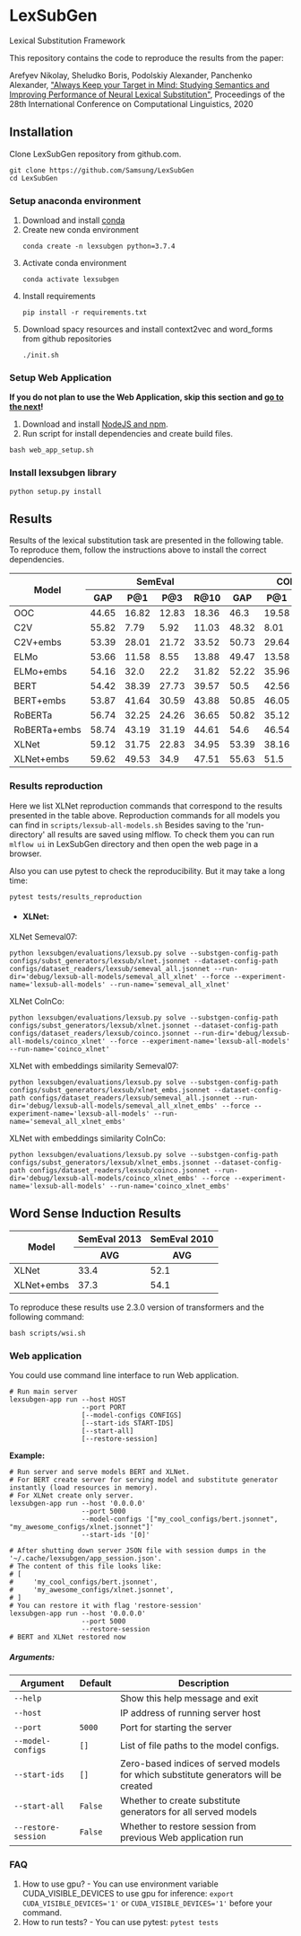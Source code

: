 # LexSubGen
Lexical Substitution Framework

This repository contains the code to reproduce the results from the paper:

Arefyev Nikolay, Sheludko Boris, Podolskiy Alexander, Panchenko Alexander, 
["Always Keep your Target in Mind: Studying Semantics and Improving Performance of Neural Lexical Substitution"](https://www.aclweb.org/anthology/2020.coling-main.107/), 
Proceedings of the 28th International Conference on Computational Linguistics, 2020


## Installation
Clone LexSubGen repository from github.com.
```shell script
git clone https://github.com/Samsung/LexSubGen
cd LexSubGen
```

### Setup anaconda environment
1. Download and install [conda](https://conda.io/docs/user-guide/install/download.html)
2. Create new conda environment
    ```shell script
    conda create -n lexsubgen python=3.7.4
    ```
3. Activate conda environment
    ```shell script
    conda activate lexsubgen
    ```
4. Install requirements
    ```shell script
    pip install -r requirements.txt
    ```
5. Download spacy resources and install context2vec and word_forms from github repositories
    ```shell script
    ./init.sh
    ```
<!--
If you want to run nPIC model you should download [CoreNLP](https://stanfordnlp.github.io/CoreNLP/) and add
`CORENLP_HOME=/path/to/corenlp/directory` to environment variables. Also
you should add models path to CLASS_PATH environment variable:
```shell script
export CLASSPATH="$CLASSPATH:/path/to/corenlp/javanlp-core.jar:/path/to/corenlp/stanford-corenlp-models-current.jar";
for file in `find /path/to/corenlp -name "*.jar"`; 
do 
    export CLASSPATH="$CLASSPATH:`realpath $file`"; 
done
```
-->
### Setup Web Application
**If you do not plan to use the Web Application, skip this section and [go to the next](#13-install-lexsubgen-library)!**
1. Download and install [NodeJS and npm](https://www.npmjs.com/get-npm).
2. Run script for install dependencies and create build files.
```shell script
bash web_app_setup.sh
```

### Install lexsubgen library
```shell script
python setup.py install
```
<!---
## 3. How to run
### 3.1. Lexical Substitution Evaluation
You can use command line interface to run evaluation.

```
lexsubgen evaluate --config-path CONFIG_PATH 
                   --run-dir RUN_PATH 
                   [--force] 
                   [--additional-modules MODULE_PATH] 
                   [--config CONFIG]
```

**Example:**
```
lexsubgen evaluate --config-path configs/evaluations/lexsub/semeval_all_xlnet.jsonnet
                   --run-dir /runs/test_run 
                   --force
```
##### Arguments:
|Argument        |Default |Description                                                   |
|----------------|--------|--------------------------------------------------------------|
|`--help`        |        |Show this help message and exit                               |
|`--config-path` |`None`  |Path to the configuration file                                |
|`--additional-modules`  |`None`|Path to the additional modules that should be registered|
|`--config`      |`None`  |Configuration                                                 |
|`--force`       |`None`  |Whether to override existing run directory                    |
-->
## Results
Results of the lexical substitution task are presented in the following table. To reproduce them, follow the instructions above to install the correct dependencies. 


<table>
    <thead>
        <tr>
            <th rowspan=2><b>Model</b></th>
            <th colspan=4><b>SemEval</b></th>
            <th colspan=4><b>COINCO</b></th>
        </tr>
        <tr>
            <th>GAP</th>
            <th>P@1</th>
            <th>P@3</th>
            <th>R@10</th>
            <th>GAP</th>
            <th>P@1</th>
            <th>P@3</th>
            <th>R@10</th>
        </tr>
    </thead>
    <tbody>
        <tr>
            <td>OOC</td>
            <td>44.65</td>
            <td>16.82</td>
            <td>12.83</td>
            <td>18.36</td>
            <td>46.3</td>
            <td>19.58</td>
            <td>15.03</td>
            <td>12.99</td>
        </tr>
        <tr>
            <td>C2V</td>
            <td>55.82</td>
            <td>7.79</td>
            <td>5.92</td>
            <td>11.03</td>
            <td>48.32</td>
            <td>8.01</td>
            <td>6.63</td>
            <td>7.54</td>
        </tr>
        <tr>
            <td>C2V+embs</td>
            <td>53.39</td>
            <td>28.01</td>
            <td>21.72</td>
            <td>33.52</td>
            <td>50.73</td>
            <td>29.64</td>
            <td>24.0</td>
            <td>21.97</td>
        </tr>
        <tr>
            <td>ELMo</td>
            <td>53.66</td>
            <td>11.58</td>
            <td>8.55</td>
            <td>13.88</td>
            <td>49.47</td>
            <td>13.58</td>
            <td>10.86</td>
            <td>11.35</td>
        </tr>
        <tr>
            <td>ELMo+embs</td>
            <td>54.16</td>
            <td>32.0</td>
            <td>22.2</td>
            <td>31.82</td>
            <td>52.22</td>
            <td>35.96</td>
            <td>26.62</td>
            <td>23.8</td>
        </tr>
        <tr>
            <td>BERT</td>
            <td>54.42</td>
            <td>38.39</td>
            <td>27.73</td>
            <td>39.57</td>
            <td>50.5</td>
            <td>42.56</td>
            <td>32.64</td>
            <td>28.73</td>
        </tr>
        <tr>
            <td>BERT+embs</td>
            <td>53.87</td>
            <td>41.64</td>
            <td>30.59</td>
            <td>43.88</td>
            <td>50.85</td>
            <td>46.05</td>
            <td>35.63</td>
            <td>31.67</td>
        </tr>
        <tr>
            <td>RoBERTa</td>
            <td>56.74</td>
            <td>32.25</td>
            <td>24.26</td>
            <td>36.65</td>
            <td>50.82</td>
            <td>35.12</td>
            <td>27.35</td>
            <td>25.41</td>
        </tr>
        <tr>
            <td>RoBERTa+embs</td>
            <td>58.74</td>
            <td>43.19</td>
            <td>31.19</td>
            <td>44.61</td>
            <td>54.6</td>
            <td>46.54</td>
            <td>36.17</td>
            <td>32.1</td>
        </tr>
        <tr>
            <td>XLNet</td>
            <td>59.12</td>
            <td>31.75</td>
            <td>22.83</td>
            <td>34.95</td>
            <td>53.39</td>
            <td>38.16</td>
            <td>28.58</td>
            <td>26.47</td>
        </tr>
        <tr>
            <td>XLNet+embs</td>
            <td>59.62</td>
            <td>49.53</td>
            <td>34.9</td>
            <td>47.51</td>
            <td>55.63</td>
            <td>51.5</td>
            <td>39.92</td>
            <td>35.12</td>
        </tr>
    </tbody>
</table>


### Results reproduction
Here we list XLNet reproduction commands that correspond
to the results presented in the table above. Reproduction commands for all models you can 
find in ```scripts/lexsub-all-models.sh``` Besides saving to the 'run-directory' 
all results are saved using mlflow. To check them you can run ```mlflow ui``` in LexSubGen 
directory and then open the web page in a browser. 

Also you can use pytest to check the reproducibility. But it may take a long time:
```shell script
pytest tests/results_reproduction
```
* #### XLNet:
XLNet Semeval07: 
```shell script
python lexsubgen/evaluations/lexsub.py solve --substgen-config-path configs/subst_generators/lexsub/xlnet.jsonnet --dataset-config-path configs/dataset_readers/lexsub/semeval_all.jsonnet --run-dir='debug/lexsub-all-models/semeval_all_xlnet' --force --experiment-name='lexsub-all-models' --run-name='semeval_all_xlnet'
```

XLNet CoInCo: 
```shell script
python lexsubgen/evaluations/lexsub.py solve --substgen-config-path configs/subst_generators/lexsub/xlnet.jsonnet --dataset-config-path configs/dataset_readers/lexsub/coinco.jsonnet --run-dir='debug/lexsub-all-models/coinco_xlnet' --force --experiment-name='lexsub-all-models' --run-name='coinco_xlnet'
```

XLNet with embeddings similarity Semeval07:
```shell script
python lexsubgen/evaluations/lexsub.py solve --substgen-config-path configs/subst_generators/lexsub/xlnet_embs.jsonnet --dataset-config-path configs/dataset_readers/lexsub/semeval_all.jsonnet --run-dir='debug/lexsub-all-models/semeval_all_xlnet_embs' --force --experiment-name='lexsub-all-models' --run-name='semeval_all_xlnet_embs'
```

XLNet with embeddings similarity CoInCo:
```shell script
python lexsubgen/evaluations/lexsub.py solve --substgen-config-path configs/subst_generators/lexsub/xlnet_embs.jsonnet --dataset-config-path configs/dataset_readers/lexsub/coinco.jsonnet --run-dir='debug/lexsub-all-models/coinco_xlnet_embs' --force --experiment-name='lexsub-all-models' --run-name='coinco_xlnet_embs'
```

## Word Sense Induction Results
<table>
    <thead>
        <tr>
            <th rowspan=2><b>Model</b></th>
            <th colspan=1><b>SemEval 2013</b></th>
            <th colspan=1><b>SemEval 2010</b></th>
        </tr>
        <tr>
            <th>AVG</th>
            <th>AVG</th>
        </tr>
    </thead>
    <tbody>
        <tr>
            <td>XLNet</td>
            <td>33.4</td>
            <td>52.1</td>
        </tr>
        <tr>
            <td>XLNet+embs</td>
            <td>37.3</td>
            <td>54.1</td>
        </tr>
    </tbody>
</table>

To reproduce these results use 2.3.0 version of transformers and the following command:
```shell script
bash scripts/wsi.sh
```

### Web application
You could use command line interface to run Web application.
```shell script
# Run main server
lexsubgen-app run --host HOST 
                  --port PORT 
                  [--model-configs CONFIGS] 
                  [--start-ids START-IDS] 
                  [--start-all] 
                  [--restore-session]
``` 
**Example:**
```shell script
# Run server and serve models BERT and XLNet. 
# For BERT create server for serving model and substitute generator instantly (load resources in memory).
# For XLNet create only server.
lexsubgen-app run --host '0.0.0.0' 
                  --port 5000 
                  --model-configs '["my_cool_configs/bert.jsonnet", "my_awesome_configs/xlnet.jsonnet"]' 
                  --start-ids '[0]'

# After shutting down server JSON file with session dumps in the '~/.cache/lexsubgen/app_session.json'.
# The content of this file looks like:
# [
#     'my_cool_configs/bert.jsonnet',
#     'my_awesome_configs/xlnet.jsonnet',
# ]
# You can restore it with flag 'restore-session'
lexsubgen-app run --host '0.0.0.0' 
                  --port 5000 
                  --restore-session
# BERT and XLNet restored now
```
##### Arguments:
|Argument           |Default|Description                                                                                   |
|-------------------|-------|----------------------------------------------------------------------------------------------|
|`--help`           |       |Show this help message and exit                                                               |
|`--host`           |       |IP address of running server host                                                             |
|`--port`           |`5000` |Port for starting the server                                                                  |
|`--model-configs`  |`[]`   |List of file paths to the model configs.                                                      |
|`--start-ids`      |`[]`   |Zero-based indices of served models for which substitute generators will be created           |
|`--start-all`      |`False`|Whether to create substitute generators for all served models                                 |
|`--restore-session`|`False`|Whether to restore session from previous Web application run                                  |


### FAQ
1. How to use gpu? - You can use environment variable CUDA_VISIBLE_DEVICES to use gpu for inference:
   ```export CUDA_VISIBLE_DEVICES='1'``` or ```CUDA_VISIBLE_DEVICES='1'``` before your command.
1. How to run tests? - You can use pytest: ```pytest tests```
